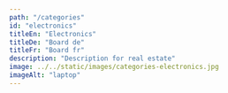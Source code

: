 ```yaml
---
path: "/categories"
id: "electronics"
titleEn: "Electronics"
titleDe: "Board de"
titleFr: "Board fr"
description: "Description for real estate"
image: ../../static/images/categories-electronics.jpg
imageAlt: "laptop"
---
```

